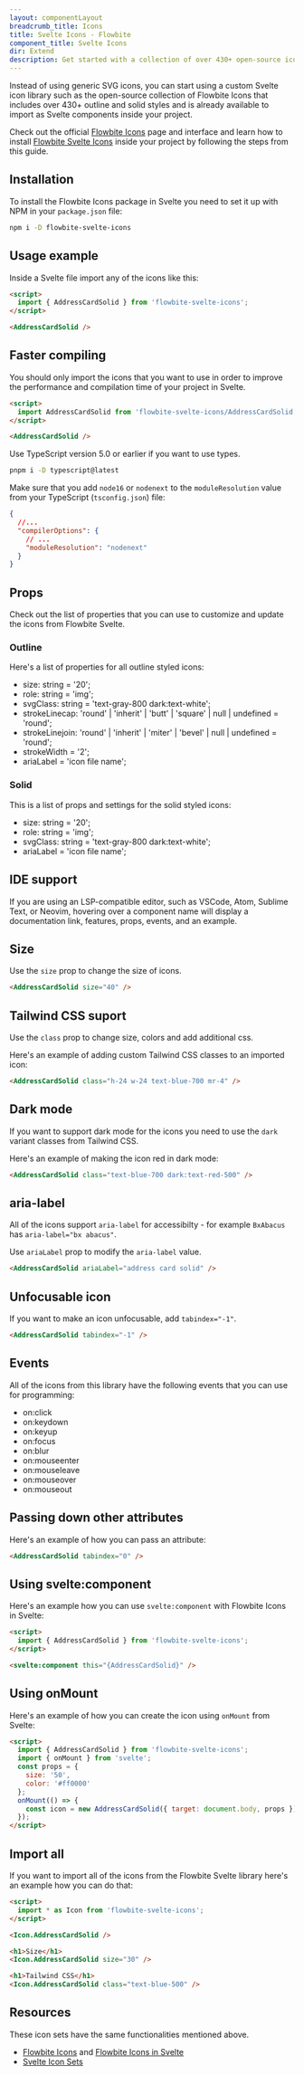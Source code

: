 ```yaml
---
layout: componentLayout
breadcrumb_title: Icons
title: Svelte Icons - Flowbite
component_title: Svelte Icons
dir: Extend
description: Get started with a collection of over 430+ open-source icons built for Svelte and Flowbite and a collection of other external icon libraries to build beautiful websites
---
```


<script>
  import { P, A, List, Li } from '$lib'
	import CheckCircle from './CheckCircle.svelte'
</script>

Instead of using generic SVG icons, you can start using a custom Svelte icon library such as the open-source collection of Flowbite Icons that includes over 430+ outline and solid styles and is already available to import as Svelte components inside your project.

Check out the official [Flowbite Icons](https://flowbite.com/icons/) page and interface and learn how to install [Flowbite Svelte Icons](https://github.com/themesberg/flowbite-svelte-icons) inside your project by following the steps from this guide.

## Installation

To install the Flowbite Icons package in Svelte you need to set it up with NPM in your `package.json` file:

```sh
npm i -D flowbite-svelte-icons
```

## Usage example

Inside a Svelte file import any of the icons like this:

```html
<script>
  import { AddressCardSolid } from 'flowbite-svelte-icons';
</script>

<AddressCardSolid />
```

## Faster compiling

You should only import the icons that you want to use in order to improve the performance and compilation time of your project in Svelte.

```html
<script>
  import AddressCardSolid from 'flowbite-svelte-icons/AddressCardSolid.svelte';
</script>

<AddressCardSolid />
```

Use TypeScript version 5.0 or earlier if you want to use types.

```sh
pnpm i -D typescript@latest
```

Make sure that you add `node16` or `nodenext` to the `moduleResolution` value from your TypeScript (`tsconfig.json`) file:

```json
{
  //...
  "compilerOptions": {
    // ...
    "moduleResolution": "nodenext"
  }
}
```

## Props

Check out the list of properties that you can use to customize and update the icons from Flowbite Svelte.

### Outline

Here's a list of properties for all outline styled icons:

- size: string = '20';
- role: string = 'img';
- svgClass: string = 'text-gray-800 dark:text-white';
- strokeLinecap: 'round' | 'inherit' | 'butt' | 'square' | null | undefined = 'round';
- strokeLinejoin: 'round' | 'inherit' | 'miter' | 'bevel' | null | undefined = 'round';
- strokeWidth = '2';
- ariaLabel = 'icon file name';

### Solid

This is a list of props and settings for the solid styled icons:

- size: string = '20';
- role: string = 'img';
- svgClass: string = 'text-gray-800 dark:text-white';
- ariaLabel = 'icon file name';

## IDE support

If you are using an LSP-compatible editor, such as VSCode, Atom, Sublime Text, or Neovim, hovering over a component name will display a documentation link, features, props, events, and an example.

## Size

Use the `size` prop to change the size of icons.

```html
<AddressCardSolid size="40" />
```

## Tailwind CSS suport

Use the `class` prop to change size, colors and add additional css.

Here's an example of adding custom Tailwind CSS classes to an imported icon:

```html
<AddressCardSolid class="h-24 w-24 text-blue-700 mr-4" />
```

## Dark mode

If you want to support dark mode for the icons you need to use the `dark` variant classes from Tailwind CSS.

Here's an example of making the icon red in dark mode:

```html
<AddressCardSolid class="text-blue-700 dark:text-red-500" />
```

## aria-label

All of the icons support `aria-label` for accessibilty - for example `BxAbacus` has `aria-label="bx abacus"`.

Use `ariaLabel` prop to modify the `aria-label` value.

```html
<AddressCardSolid ariaLabel="address card solid" />
```

## Unfocusable icon

If you want to make an icon unfocusable, add `tabindex="-1"`.

```html
<AddressCardSolid tabindex="-1" />
```

## Events

All of the icons from this library have the following events that you can use for programming:

- on:click
- on:keydown
- on:keyup
- on:focus
- on:blur
- on:mouseenter
- on:mouseleave
- on:mouseover
- on:mouseout

## Passing down other attributes

Here's an example of how you can pass an attribute:

```html
<AddressCardSolid tabindex="0" />
```

## Using svelte:component

Here's an example how you can use `svelte:component` with Flowbite Icons in Svelte:

```html
<script>
  import { AddressCardSolid } from 'flowbite-svelte-icons';
</script>

<svelte:component this="{AddressCardSolid}" />
```

## Using onMount

Here's an example of how you can create the icon using `onMount` from Svelte:

```html
<script>
  import { AddressCardSolid } from 'flowbite-svelte-icons';
  import { onMount } from 'svelte';
  const props = {
    size: '50',
    color: '#ff0000'
  };
  onMount(() => {
    const icon = new AddressCardSolid({ target: document.body, props });
  });
</script>
```

## Import all

If you want to import all of the icons from the Flowbite Svelte library here's an example how you can do that:

```html
<script>
  import * as Icon from 'flowbite-svelte-icons';
</script>

<Icon.AddressCardSolid />

<h1>Size</h1>
<Icon.AddressCardSolid size="30" />

<h1>Tailwind CSS</h1>
<Icon.AddressCardSolid class="text-blue-500" />
```

## Resources

These icon sets have the same functionalities mentioned above.

- [Flowbite Icons](https://flowbite.com/icons/) and [Flowbite Icons in Svelte](https://github.com/themesberg/flowbite-svelte-icons)
- [Svelte Icon Sets](https://svelte-svg-icons.vercel.app/)
